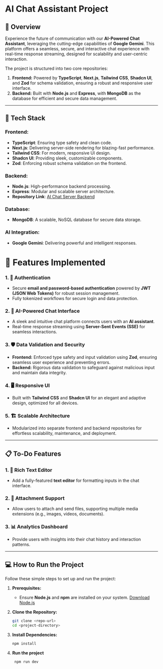 # AI Chat Assistant Project

## 🌟 Overview

Experience the future of communication with our **AI-Powered Chat Assistant**, leveraging the cutting-edge capabilities of **Google Gemini**. This platform offers a seamless, secure, and interactive chat experience with real-time response streaming, designed for scalability and user-centric interaction.

The project is structured into two core repositories:

1. **Frontend:** Powered by **TypeScript**, **Next.js**, **Tailwind CSS**, **Shadcn UI**, and **Zod** for schema validation, ensuring a robust and responsive user interface.
2. **Backend:** Built with **Node.js** and **Express**, with **MongoDB** as the database for efficient and secure data management.

---

## 🚀 Tech Stack

### **Frontend:**
- **TypeScript**: Ensuring type safety and clean code.
- **Next.js**: Delivering server-side rendering for blazing-fast performance.
- **Tailwind CSS**: For modern, responsive UI design.
- **Shadcn UI**: Providing sleek, customizable components.
- **Zod**: Enforcing robust schema validation on the frontend.

### **Backend:**
- **Node.js**: High-performance backend processing.
- **Express**: Modular and scalable server architecture.
- **Repository Link**: [AI Chat Server Backend](https://github.com/Parashuram-78/ai-chat-server-main)

### **Database:**
- **MongoDB**: A scalable, NoSQL database for secure data storage.

### **AI Integration:**
- **Google Gemini**: Delivering powerful and intelligent responses.



# 🌈 Features Implemented

### 1. 🔐 **Authentication**
- Secure **email and password-based authentication** powered by **JWT (JSON Web Tokens)** for robust session management.
- Fully tokenized workflows for secure login and data protection.

### 2. 🤖 **AI-Powered Chat Interface**
- A sleek and intuitive chat platform connects users with an **AI assistant**.
- Real-time response streaming using **Server-Sent Events (SSE)** for seamless interactions.

### 3. 🛡️ **Data Validation and Security**
- **Frontend:** Enforced type safety and input validation using **Zod**, ensuring seamless user experience and preventing errors.
- **Backend:** Rigorous data validation to safeguard against malicious input and maintain data integrity.

### 4. 🖥️ **Responsive UI**
- Built with **Tailwind CSS** and **Shadcn UI** for an elegant and adaptive design, optimized for all devices.

### 5. 🏗️ **Scalable Architecture**
- Modularized into separate frontend and backend repositories for effortless scalability, maintenance, and deployment.

---

## 📋 To-Do Features

### 1. 📝 **Rich Text Editor**
- Add a fully-featured **text editor** for formatting inputs in the chat interface.

### 2. 📎 **Attachment Support**
- Allow users to attach and send files, supporting multiple media extensions (e.g., images, videos, documents).

### 3. 📊 **Analytics Dashboard**
- Provide users with insights into their chat history and interaction patterns.

---

## 💻 How to Run the Project

Follow these simple steps to set up and run the project:

1. **Prerequisites:**
   - Ensure **Node.js** and **npm** are installed on your system. [Download Node.js](https://nodejs.org/en/download)

2. **Clone the Repository:**
   ```bash
   git clone <repo-url>
   cd <project-directory>


3. **Install Dependencies:**
   ```bash
   npm install
4. **Run the project**
    ```bash
     npm run dev


